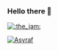 ### Hello there 👋

[![:the_jam:](https://cdn.discordapp.com/emojis/745354525958996138.gif?v=1)](https://asyrafff.com/)

[![Asyraf](https://raw.githubusercontent.com/J2TEAM/J2TEAM/main/dino.gif)](https://asyrafff.com/)

<!--
**asyraffff/asyraffff** is a ✨ _special_ ✨ repository because its `README.md` (this file) appears on your GitHub profile.

Here are some ideas to get you started:

- 🔭 I’m currently working on ...
- 🌱 I’m currently learning ...
- 👯 I’m looking to collaborate on ...
- 🤔 I’m looking for help with ...
- 💬 Ask me about ...
- 📫 How to reach me: ...
- 😄 Pronouns: ...
- ⚡ Fun fact: ...
-->
